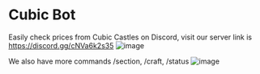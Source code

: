 # Cubic Bot
Easily check prices from Cubic Castles on Discord,
visit our server link is https://discord.gg/cNVa6k2s35
![image](https://github.com/ccprices/ccprices.github.io/assets/87068650/8d5b5c99-48a0-46f0-86a5-0cc0ba4d6f8f)

We also have more commands /section, /craft, /status
![image](https://github.com/ccprices/ccprices.github.io/assets/87068650/37d1fded-5a33-4acc-8dd2-1b9328f80fe8)

